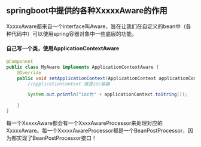 ## springboot中提供的各种XxxxxAware的作用

XxxxxAware都来自一个interface叫Aware，旨在让我们在自定义的bean中（各种代码中）可以使用spring容器对象中一些底层的功能。



#### 自己写一个类，使用ApplicationContextAware

```java
@Component
public class MyAware implements ApplicationContextAware {
    @Override
    public void setApplicationContext(ApplicationContext applicationContext) throws BeansException {
        //applicationContext 就是ioc容器

        System.out.println("ioc为" + applicationContext.toString());

    }
}

```

每一个XxxxxAware都会有一个XxxxAwareProcessor来处理对应的XxxxxAware。每一个XxxxxAwareProcessor都是一个BeanPostProcessor，因为都实现了BeanPostProcessor接口！